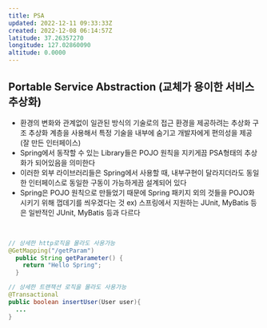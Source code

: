 ```yaml
---
title: PSA
updated: 2022-12-11 09:33:33Z
created: 2022-12-08 06:14:57Z
latitude: 37.26357270
longitude: 127.02860090
altitude: 0.0000
---
```


## Portable Service Abstraction (교체가 용이한 서비스 추상화)
- 환경의 변화와 관계없이 일관된 방식의 기술로의 접근 환경을 제공하려는 추상화 구조
 추상화 계층을 사용해서 특정 기술을 내부에 숨기고 개발자에게 편의성을 제공 (잘 만든 인터페이스)
- Spring에서 동작할 수 있는 Library들은 POJO 원칙을 지키게끔 PSA형태의 추상화가 되어있음을 의미한다
- 이러한 외부 라이브러리들은 Spring에서 사용할 때,
 내부구현이 달라지더라도 동일한 인터페이스로 동일한 구동이 가능하게끔 설계되어 있다
- Spring은 POJO 원칙으로 만들었기 때문에 Spring 패키지 외의 것들을 POJO화 시키기 위해 껍데기를 씌우겠다는 것
 ex) 스프링에서 지원하는 JUnit, MyBatis 등은 일반적인 JUnit, MyBatis 등과 다르다
<br>

```java
// 상세한 http로직을 몰라도 사용가능
@GetMapping("/getParam")
  public String getParameter() {
    return "Hello Spring";
  }

// 상세한 트랜잭션 로직을 몰라도 사용가능
@Transactional
public boolean insertUser(User user){
  ...
}

```